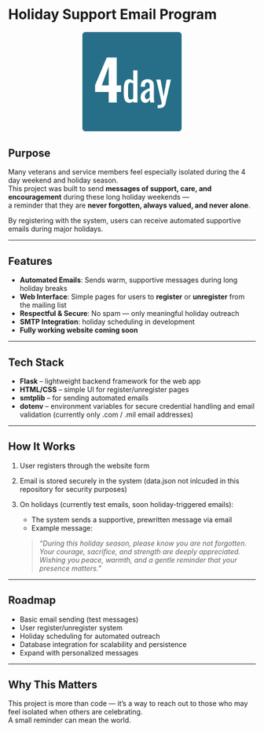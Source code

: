 # Holiday Support Email Program

<p align="center">
  <img src="logo.png" alt="4day" width="40%" />
</p>

## Purpose
Many veterans and service members feel especially isolated during the 4 day weekend and holiday season.  
This project was built to send **messages of support, care, and encouragement** during these long holiday weekends —  
a reminder that they are **never forgotten, always valued, and never alone**.  

By registering with the system, users can receive automated supportive emails during major holidays.  

---

## Features
- **Automated Emails**: Sends warm, supportive messages during long holiday breaks  
- **Web Interface**: Simple pages for users to **register** or **unregister** from the mailing list  
- **Respectful & Secure**: No spam — only meaningful holiday outreach  
- **SMTP Integration**: holiday scheduling in development  
- **Fully working website coming soon**

---

## Tech Stack
- **Flask** – lightweight backend framework for the web app  
- **HTML/CSS** – simple UI for register/unregister pages  
- **smtplib** – for sending automated emails  
- **dotenv** – environment variables for secure credential handling and email validation (currently only .com / .mil email addresses)

---

## How It Works
1. User registers through the website form  
2. Email is stored securely in the system (data.json not inlcuded in this repository for security purposes)
3. On holidays (currently test emails, soon holiday-triggered emails):  
   - The system sends a supportive, prewritten message via email  
   - Example message:  

   > *“During this holiday season, please know you are not forgotten.  
   > Your courage, sacrifice, and strength are deeply appreciated.  
   > Wishing you peace, warmth, and a gentle reminder that your presence matters.”*  

---

## Roadmap
- Basic email sending (test messages)  
- User register/unregister system  
- Holiday scheduling for automated outreach  
- Database integration for scalability and persistence  
- Expand with personalized messages

---

## Why This Matters
This project is more than code — it’s a way to reach out to those who may feel isolated when others are celebrating.  
A small reminder can mean the world.  